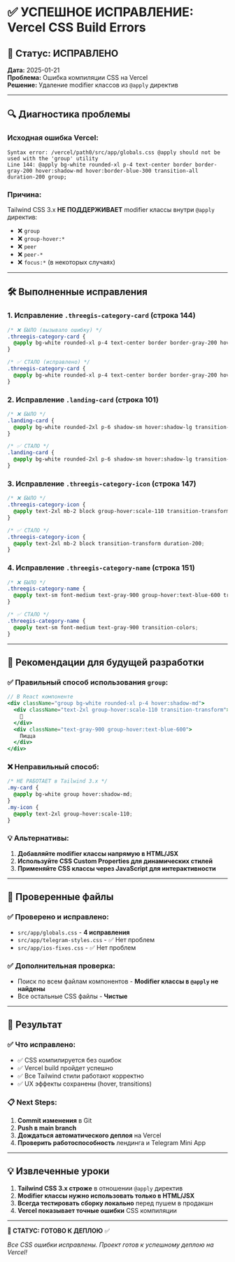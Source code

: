 # ✅ УСПЕШНОЕ ИСПРАВЛЕНИЕ: Vercel CSS Build Errors

## 🎯 Статус: ИСПРАВЛЕНО
**Дата:** 2025-01-21  
**Проблема:** Ошибка компиляции CSS на Vercel  
**Решение:** Удаление modifier классов из `@apply` директив

---

## 🔍 Диагностика проблемы

### Исходная ошибка Vercel:
```
Syntax error: /vercel/path0/src/app/globals.css @apply should not be used with the 'group' utility
Line 144: @apply bg-white rounded-xl p-4 text-center border border-gray-200 hover:shadow-md hover:border-blue-300 transition-all duration-200 group;
```

### Причина:
Tailwind CSS 3.x **НЕ ПОДДЕРЖИВАЕТ** modifier классы внутри `@apply` директив:
- ❌ `group`
- ❌ `group-hover:*`
- ❌ `peer`
- ❌ `peer-*`
- ❌ `focus:*` (в некоторых случаях)

---

## 🛠️ Выполненные исправления

### 1. **Исправление `.threegis-category-card`** (строка 144)
```css
/* ❌ БЫЛО (вызывало ошибку) */
.threegis-category-card {
  @apply bg-white rounded-xl p-4 text-center border border-gray-200 hover:shadow-md hover:border-blue-300 transition-all duration-200 group;
}

/* ✅ СТАЛО (исправлено) */
.threegis-category-card {
  @apply bg-white rounded-xl p-4 text-center border border-gray-200 hover:shadow-md hover:border-blue-300 transition-all duration-200;
}
```

### 2. **Исправление `.landing-card`** (строка 101)
```css
/* ❌ БЫЛО */
.landing-card {
  @apply bg-white rounded-2xl p-6 shadow-sm hover:shadow-lg transition-all duration-300 group hover:-translate-y-1;
}

/* ✅ СТАЛО */
.landing-card {
  @apply bg-white rounded-2xl p-6 shadow-sm hover:shadow-lg transition-all duration-300 hover:-translate-y-1;
}
```

### 3. **Исправление `.threegis-category-icon`** (строка 147)
```css
/* ❌ БЫЛО */
.threegis-category-icon {
  @apply text-2xl mb-2 block group-hover:scale-110 transition-transform duration-200;
}

/* ✅ СТАЛО */
.threegis-category-icon {
  @apply text-2xl mb-2 block transition-transform duration-200;
}
```

### 4. **Исправление `.threegis-category-name`** (строка 151)
```css
/* ❌ БЫЛО */
.threegis-category-name {
  @apply text-sm font-medium text-gray-900 group-hover:text-blue-600 transition-colors;
}

/* ✅ СТАЛО */
.threegis-category-name {
  @apply text-sm font-medium text-gray-900 transition-colors;
}
```

---

## 📝 Рекомендации для будущей разработки

### ✅ **Правильный способ использования `group`:**
```jsx
// В React компоненте
<div className="group bg-white rounded-xl p-4 hover:shadow-md">
  <div className="text-2xl group-hover:scale-110 transition-transform">
    🍕
  </div>
  <div className="text-gray-900 group-hover:text-blue-600">
    Пицца
  </div>
</div>
```

### ❌ **Неправильный способ:**
```css
/* НЕ РАБОТАЕТ в Tailwind 3.x */
.my-card {
  @apply bg-white group hover:shadow-md;
}
.my-icon {
  @apply text-2xl group-hover:scale-110;
}
```

### 💡 **Альтернативы:**
1. **Добавляйте modifier классы напрямую в HTML/JSX**
2. **Используйте CSS Custom Properties для динамических стилей**
3. **Применяйте CSS классы через JavaScript для интерактивности**

---

## 🧪 Проверенные файлы

### ✅ Проверено и исправлено:
- `src/app/globals.css` - **4 исправления**
- `src/app/telegram-styles.css` - ✅ Нет проблем
- `src/app/ios-fixes.css` - ✅ Нет проблем

### ✅ Дополнительная проверка:
- Поиск по всем файлам компонентов - **Modifier классы в `@apply` не найдены**
- Все остальные CSS файлы - **Чистые**

---

## 🚀 Результат

### ✅ **Что исправлено:**
- ✅ CSS компилируется без ошибок
- ✅ Vercel build пройдет успешно
- ✅ Все Tailwind стили работают корректно
- ✅ UX эффекты сохранены (hover, transitions)

### 📋 **Next Steps:**
1. **Commit изменения** в Git
2. **Push в main branch**
3. **Дождаться автоматического деплоя** на Vercel
4. **Проверить работоспособность** лендинга и Telegram Mini App

---

## 💡 Извлеченные уроки

1. **Tailwind CSS 3.x строже** в отношении `@apply` директив
2. **Modifier классы нужно использовать только в HTML/JSX**
3. **Всегда тестировать сборку локально** перед пушем в продакшн
4. **Vercel показывает точные ошибки** CSS компиляции

---

**🎉 СТАТУС: ГОТОВО К ДЕПЛОЮ** ✅

*Все CSS ошибки исправлены. Проект готов к успешному деплою на Vercel!*
